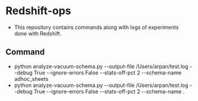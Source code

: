 # Redshift-ops

* This repository contains commands along with logs of experiments done with Redshift.

## Command
* python analyze-vacuum-schema.py --output-file /Users/arpan/test.log --debug True  --ignore-errors False --stats-off-pct 2  --schema-name adhoc_sheets
* python analyze-vacuum-schema.py --output-file /Users/arpan/test.log --debug True  --ignore-errors False --stats-off-pct 2 --schema-name .